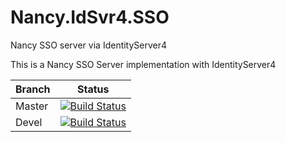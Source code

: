 # Nancy.IdSvr4.SSO 

Nancy SSO server via IdentityServer4

This is a Nancy SSO Server implementation with IdentityServer4


| Branch                    | Status                                                                                                                                  |
|-----------------------------|-----------------------------------------------------------------------------------------------------------------------------------------|
| Master | [![Build Status](https://ci.appveyor.com/api/projects/status/emu69boirwukwohv/branch/master?svg=true)](https://ci.appveyor.com/project/jeff-pang/nancy-idsvr4-sso/branch/master) |
| Devel               | [![Build Status](https://ci.appveyor.com/api/projects/status/emu69boirwukwohv/branch/devel?svg=true)](https://ci.appveyor.com/project/jeff-pang/nancy-idsvr4-sso/branch/devel)          |
